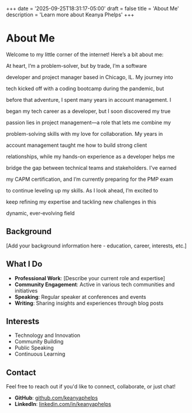 +++
date = '2025-09-25T18:31:17-05:00'
draft = false
title = 'About Me'
description = 'Learn more about Keanya Phelps'
+++

# About Me

Welcome to my little corner of the internet! Here’s a bit about me:

At heart, I’m a problem-solver, but by trade, I’m a software

developer and project manager based in Chicago, IL. My journey into

tech kicked off with a coding bootcamp during the pandemic, but

before that adventure, I spent many years in account management. I

began my tech career as a developer, but I soon discovered my true

passion lies in project management—a role that lets me combine my

problem-solving skills with my love for collaboration. My years in

account management taught me how to build strong client

relationships, while my hands-on experience as a developer helps me

bridge the gap between technical teams and stakeholders. I’ve earned

my CAPM certification, and I’m currently preparing for the PMP exam

to continue leveling up my skills. As I look ahead, I’m excited to

keep refining my expertise and tackling new challenges in this

dynamic, ever-evolving field

## Background

[Add your background information here - education, career, interests, etc.]

## What I Do

- **Professional Work**: [Describe your current role and expertise]
- **Community Engagement**: Active in various tech communities and initiatives
- **Speaking**: Regular speaker at conferences and events
- **Writing**: Sharing insights and experiences through blog posts

## Interests

- Technology and Innovation
- Community Building
- Public Speaking
- Continuous Learning

## Contact

Feel free to reach out if you'd like to connect, collaborate, or just chat!

- **GitHub**: [github.com/keanyaphelps](https://github.com/keanyaphelps)
- **LinkedIn**: [linkedin.com/in/keanyaphelps](https://linkedin.com/in/keanyaphelps)
